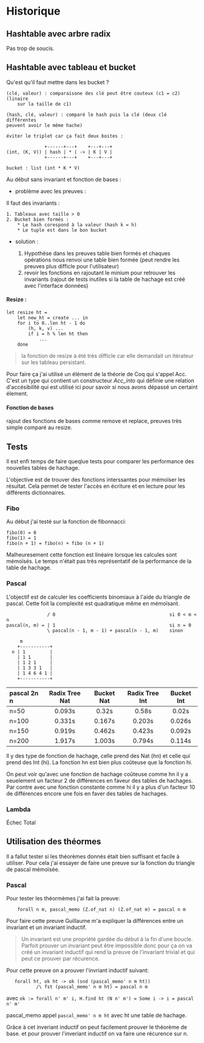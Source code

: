 # Historique

## Hashtable avec arbre radix

Pas trop de soucis.

## Hashtable avec tableau et bucket

Qu'est qu'il faut mettre dans les bucket ?

    (clé, valeur) : comparaisone des clé peut être couteux (c1 = c2) (linaire 
        sur la taille de c1)
    
    (hash, clé, valeur) : comparé le hash puis la clé (deux clé différentes
    peuvent avoir le même hache)

    éviter le triplet car ça fait deux boites :

                  +------+---+    +---+---+
    (int, (K, V)) | hash | * | -> | K | V |
                  +------+---+    +---+---+

```
bucket : list (int * K * V)
```

Au début sans invariant et fonction de bases :

- problème avec les preuves :

Il faut des invariants :
    
    1. Tableaux avec taille > 0
    2. Bucket bien formés :
        * Le hash corespond à la valeur (hash k = h)
        * Le tuple est dans le bon bucket

- solution :

   1.  Hypothèse dans les preuves table bien formés et chaques opérations
    nous renvoi une table bien formée (peut rendre les preuves plus difficle
    pour l'utilisateur)
   2.  revoir les fonctions en rajoutant le minium pour retrouver les invariants
    (rajout de tests inutiles si la table de hachage est créé avec l'interface
    données)

#### Resize : 

```
let resize ht =
    let new_ht = create ... in
    for i to 0..len ht - 1 do
        (h, k, v) ... 
        if i = h % len ht then
            ...
    done
```

> la fonction de resize à été très difficle car elle demandait un itérateur sur
> les tableau persistant.

Pour faire ça j'ai utilisé un élément de la théorie de Coq qui s'appel Acc.
C'est un type qui contient un constructeur _Acc_into_ qui définie une relation
d'accésibilité qui est utilisé ici pour savoir si nous avons dépassé un certaint
élement.

#### Fonction de bases

rajout des fonctions de bases comme remove et replace, preuves très simple
comparé au resize.

## Tests

Il est enfi temps de faire queqlue tests pour comparer les performance des
nouvelles tables de hachage.

L'objective est de trouver des fonctions interssantes pour mémoïser les
résultat. Cela permet de tester l'accès en écriture et en lecture pour les
différents dictionnaires.

### Fibo

Au début j'ai testé sur la fonction de fibonnacci:

```
fibo(0) = 0
fibo(1) = 1
fibo(n + 1) = fibo(n) + fibo (n + 1)
```

Malheuresement cette fonction est linéaire lorsque les calcules sont mémoïsés. Le temps n'était pas très représentatif de la performance de la table de
hachage.

### Pascal

L'objectif est de calculer les coefficients binomiaux à l'aide du triangle de
pascal. Cette foit la complexité est quadratique même en mémoïsant.

```
               / 0                                          si 0 < m < n
pascal(n, m) = | 1                                          si n = 0
               \ pascal(n - 1, m - 1) + pascal(n - 1, m)    sinon

     m
    +-----------+
  n | 1         |
    | 1 1       |
    | 1 2 1     |
    | 1 3 3 1   |
    | 1 4 6 4 1 |
    +-----------+
```

| pascal 2n n    | Radix Tree Nat| Bucket Nat| Radix Tree Int | Bucket Int |
|:------------   | :--------:    | :----:    | :------------: | :--------: |
| n=50           | 0.093s        | 0.32s     | 0.58s          | 0.02s      |
| n=100          | 0.331s        | 0.167s    | 0.203s         | 0.026s     |
| n=150          | 0.919s        | 0.462s    | 0.423s         | 0.092s     |
| n=200          | 1.917s        | 1.003s    | 0.794s         | 0.114s     |

Il y des type de fonction de hachage, celle prend des Nat (hn) et celle qui prend 
des Int (hi). La fonction hn est bien plus coûteuse que la fonction hi.

On peut voir qu'avec une fonction de hachage coûteuse comme hn il y a seuelement
un facteur 2 de différences en faveur des tables de hachages. Par contre avec
une fonction constante comme hi il y a plus d'un facteur 10 de différences
encore une fois en faver des tables de hachages.

### Lambda

Échec Total

## Utilisation des théormes

Il a fallut tester si les théorèmes donnés était bien suffisant et facile à
utiliser. Pour cela j'ai essayer de faire une preuve sur la fonction du triangle
de pascal mémoïsée.

### Pascal

Pour tester les théormèmes j'ai fait la preuve:

```
    forall n m, pascal_memo (Z.of_nat n) (Z.of_nat m) = pascal n m
```

Pour faire cette preuve Guillaume m'a expliquer la différences entre un
invariant et un invariant inductif.

> Un invariant est une propriété gardée du début à la fin d'une boucle.
> Parfoit prouver un invariant peut être impossible donc pour ça on va créé un
> invariant inductif qui rend la preuve de l'invariant trivial et qui peut ce
> prouver par récurence.

Pour cette preuve on a prouver l'invriant inductif suivant:

```
   forall ht, ok ht -> ok (snd (pascal_memo' n m ht)) 
           /\ fst (pascal_memo' n m ht) = pascal n m
```
avec `ok := forall n' m' i, H.find ht (N n' m') = Some i -> i = pascal n' m'`

pascal_memo appel `pascal_memo' n m ht` avec ht une table de hachage.

Grâce à cet inveriant inductif on peut facilement prouver le théorème de base.
et pour prouver l'inveriant inductif on va faire une récurence sur n.

